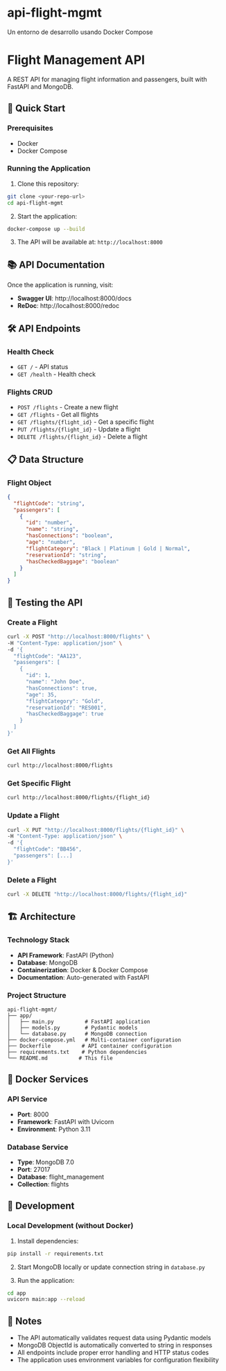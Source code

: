 # api-flight-mgmt
Un entorno de desarrollo usando Docker Compose

# Flight Management API

A REST API for managing flight information and passengers, built with FastAPI and MongoDB.

## 🚀 Quick Start

### Prerequisites
- Docker
- Docker Compose

### Running the Application

1. Clone this repository:
```bash
git clone <your-repo-url>
cd api-flight-mgmt
```

2. Start the application:
```bash
docker-compose up --build
```

3. The API will be available at: `http://localhost:8000`

## 📚 API Documentation

Once the application is running, visit:
- **Swagger UI**: http://localhost:8000/docs
- **ReDoc**: http://localhost:8000/redoc

## 🛠 API Endpoints

### Health Check
- `GET /` - API status
- `GET /health` - Health check

### Flights CRUD
- `POST /flights` - Create a new flight
- `GET /flights` - Get all flights
- `GET /flights/{flight_id}` - Get a specific flight
- `PUT /flights/{flight_id}` - Update a flight
- `DELETE /flights/{flight_id}` - Delete a flight

## 📋 Data Structure

### Flight Object
```json
{
  "flightCode": "string",
  "passengers": [
    {
      "id": "number",
      "name": "string",
      "hasConnections": "boolean",
      "age": "number",
      "flightCategory": "Black | Platinum | Gold | Normal",
      "reservationId": "string",
      "hasCheckedBaggage": "boolean"
    }
  ]
}
```

## 🧪 Testing the API

### Create a Flight
```bash
curl -X POST "http://localhost:8000/flights" \
-H "Content-Type: application/json" \
-d '{
  "flightCode": "AA123",
  "passengers": [
    {
      "id": 1,
      "name": "John Doe",
      "hasConnections": true,
      "age": 35,
      "flightCategory": "Gold",
      "reservationId": "RES001",
      "hasCheckedBaggage": true
    }
  ]
}'
```

### Get All Flights
```bash
curl http://localhost:8000/flights
```

### Get Specific Flight
```bash
curl http://localhost:8000/flights/{flight_id}
```

### Update a Flight
```bash
curl -X PUT "http://localhost:8000/flights/{flight_id}" \
-H "Content-Type: application/json" \
-d '{
  "flightCode": "BB456",
  "passengers": [...]
}'
```

### Delete a Flight
```bash
curl -X DELETE "http://localhost:8000/flights/{flight_id}"
```

## 🏗 Architecture

### Technology Stack
- **API Framework**: FastAPI (Python)
- **Database**: MongoDB
- **Containerization**: Docker & Docker Compose
- **Documentation**: Auto-generated with FastAPI

### Project Structure
```
api-flight-mgmt/
├── app/
│   ├── main.py          # FastAPI application
│   ├── models.py        # Pydantic models
│   └── database.py      # MongoDB connection
├── docker-compose.yml   # Multi-container configuration
├── Dockerfile          # API container configuration
├── requirements.txt    # Python dependencies
└── README.md          # This file
```

## 🐳 Docker Services

### API Service
- **Port**: 8000
- **Framework**: FastAPI with Uvicorn
- **Environment**: Python 3.11

### Database Service
- **Type**: MongoDB 7.0
- **Port**: 27017
- **Database**: flight_management
- **Collection**: flights

## 🔧 Development

### Local Development (without Docker)
1. Install dependencies:
```bash
pip install -r requirements.txt
```

2. Start MongoDB locally or update connection string in `database.py`

3. Run the application:
```bash
cd app
uvicorn main:app --reload
```

## 📝 Notes

- The API automatically validates request data using Pydantic models
- MongoDB ObjectId is automatically converted to string in responses
- All endpoints include proper error handling and HTTP status codes
- The application uses environment variables for configuration flexibility